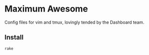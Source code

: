 Maximum Awesome
===============

Config files for vim and tmux, lovingly tended by the Dashboard team.

Install
-------

    rake
